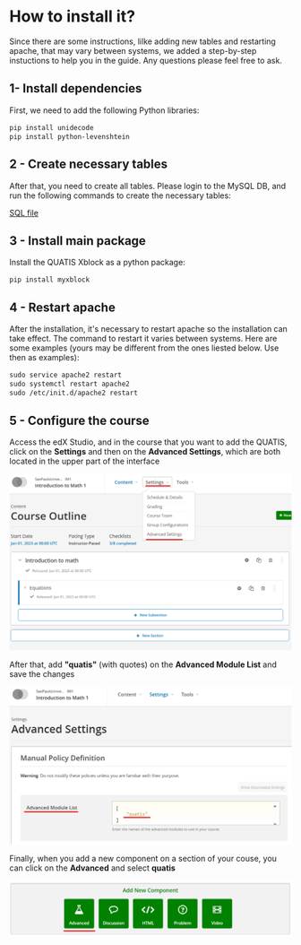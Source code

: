 # How to install it?

Since there are some instructions, lilke adding new tables and restarting apache, that may vary between systems, we added a step-by-step instuctions to help you in the guide. Any questions please feel free to ask.


## 1- Install dependencies

First, we need to add the following Python libraries:

    pip install unidecode
    pip install python-levenshtein

## 2 - Create necessary tables
After that, you need to create all tables. Please login to the MySQL DB, and run the following commands to create the necessary tables:

[SQL file](./readme_stuff/full_migration.sql)

## 3 - Install main package
Install the QUATIS Xblock as a python package:

    pip install myxblock

## 4 - Restart apache
After the installation, it's necessary to restart apache so the installation can take effect. The command to restart it varies between systems. Here are some examples (yours may be different from the ones liested below. Use then as examples):

    sudo service apache2 restart
    sudo systemctl restart apache2
    sudo /etc/init.d/apache2 restart

## 5 - Configure the course
Access the edX Studio, and in the course that you want to add the QUATIS, click on the **Settings** and then on the **Advanced Settings**, which are both located in the upper part of the interface

![Access the advanced settings](./readme_stuff/configure1.png)

After that, add **"quatis"** (with quotes) on the **Advanced Module List** and save the changes

![Add quatis to the Advanced Module List](./readme_stuff/configure2.png)


Finally, when you add a new component on a section of your couse, you can click on the **Advanced** and select **quatis**

![Add a new Advanced component](./readme_stuff/configure3.png)